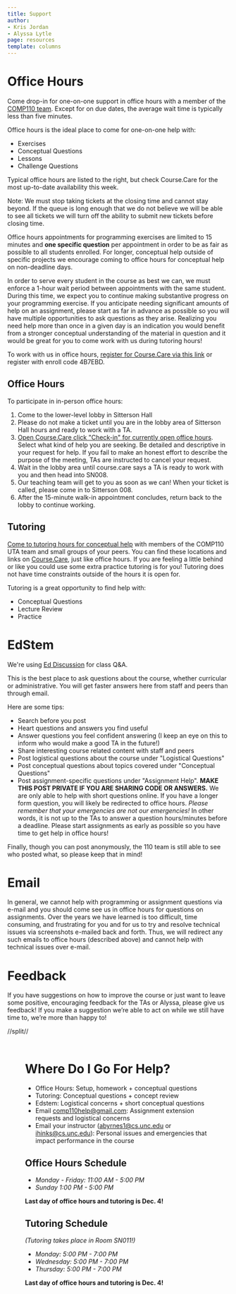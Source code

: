 ```yaml
---
title: Support
author:
- Kris Jordan
- Alyssa Lytle
page: resources
template: columns
---
```


<div class="box link-page" >



# Office Hours 

Come drop-in for one-on-one support in office hours with a member of the [COMP110 team](/resources/team.html). Except for on due dates, the average wait time is typically less than five minutes.

Office hours is the ideal place to come for one-on-one help with:

* Exercises
* Conceptual Questions
* Lessons
* Challenge Questions

Typical office hours are listed to the right, but check Course.Care for the most up-to-date availability this week.

Note: We must stop taking tickets at the closing time and cannot stay beyond. If the queue is long enough that we do not believe we will be able to see all tickets we will turn off the ability to submit new tickets before closing time.

Office hours appointments for programming exercises are limited to 15 minutes and **one specific question** per appointment in order to be as fair as possible to all students enrolled. For longer, conceptual help outside of specific projects we encourage coming to office hours for conceptual help on non-deadline days.

In order to serve every student in the course as best we can, we must enforce a 1-hour wait period between appointments with the same student. During this time, we expect you to continue making substantive progress on your programming exercise. If you anticipate needing significant amounts of help on an assignment, please start as far in advance as possible so you will have multiple opportunities to ask questions as they arise. Realizing you need help more than once in a given day is an indication you would benefit from a stronger conceptual understanding of the material in question and it would be great for you to come work with us during tutoring hours!

To work with us in office hours, <a href="https://course.care/register-details?enrollCode=4B7EBD" target="_blank">register for Course.Care via this link</a> or register with enroll code 4B7EBD.


## Office Hours
To participate in in-person office hours:

1. Come to the lower-level lobby in Sitterson Hall
2. Please do not make a ticket until you are in the lobby area of Sitterson Hall hours and ready to work with a TA.
3. <a href="https://course.care/ng/course/107" target="_blank">Open Course.Care click "Check-in" for currently open office hours</a>. Select what kind of help you are seeking. Be detailed and descriptive in your request for help. If you fail to make an honest effort to describe the purpose of the meeting, TAs are instructed to cancel your request.
4. Wait in the lobby area until course.care says a TA is ready to work with you and then head into SN008.
5. Our teaching team will get to you as soon as we can! When your ticket is called, please come in to Sitterson 008.
6. After the 15-minute walk-in appointment concludes, return back to the lobby to continue working.


## Tutoring

<a href="https://course.care/ng/course/107" target="_blank">Come to tutoring hours for conceptual help</a> with members of the COMP110 UTA team and small groups of your peers. You can find these locations and links on <a href="https://course.care/ng/course/107" target="_blank">Course.Care</a>, just like office hours. If you are feeling a little behind or like you could use some extra practice tutoring is for you! Tutoring does not have time constraints outside of the hours it is open for.

Tutoring is a great opportunity to find help with:

* Conceptual Questions
* Lecture Review
* Practice

# EdStem

We're using [Ed Discussion](https://edstem.org/us/join/nWVCDK) for class Q&A.

This is the best place to ask questions about the course, whether curricular or administrative. You will get faster answers here from staff and peers than through email.

Here are some tips:

* Search before you post
* Heart questions and answers you find useful
* Answer questions you feel confident answering (I keep an eye on this to inform who would make a good TA in the future!)
* Share interesting course related content with staff and peers
* Post logistical questions about the course under "Logistical Questions"
* Post conceptual questions about topics covered under "Conceptual Questions"
* Post assignment-specific questions under "Assignment Help". **MAKE THIS POST PRIVATE IF YOU ARE SHARING CODE OR ANSWERS.** We are only able to help with short questions online. If you have a longer form question, you will likely be redirected to office hours. *Please remember that your emergencies are not our emergencies!* In other words, it is not up to the TAs to answer a question hours/minutes before a deadline. Please start assignments as early as possible so you have time to get help in office hours!

Finally, though you can post anonymously, the 110 team is still able to see who posted what, so please keep that in mind! 

# Email

In general, we cannot help with programming or assignment questions via e-mail and you should come see us in office hours for questions on assignments. Over the years we have learned is too difficult, time consuming, and frustrating for you and for us to try and resolve technical issues via screenshots e-mailed back and forth. Thus, we will redirect any such emails to office hours (described above) and cannot help with technical issues over e-mail.

# Feedback

If you have suggestions on how to improve the course or just want to leave some positive, encouraging feedback for the TAs or Alyssa, please give us feedback! If you make a suggestion we’re able to act on while we still have time to, we’re more than happy to!
</div>
//split// 



<div class="box link-page" style="padding:20px 40px">

# Where Do I Go For Help?

* Office Hours: Setup, homework + conceptual questions
* Tutoring: Conceptual questions + concept review
* Edstem: Logistical concerns + short conceptual questions
* Email <comp110help@gmail.com>: Assignment extension requests and logistical concerns
* Email your instructor (<abyrnes1@cs.unc.edu> or <ihinks@cs.unc.edu>): Personal issues and emergencies that impact performance in the course

## Office Hours Schedule

* _Monday - Friday: 11:00 AM - 5:00 PM_
* _Sunday 1:00 PM - 5:00 PM_

**Last day of office hours and tutoring is Dec. 4!**

## Tutoring Schedule

*(Tutoring takes place in Room SN011!)*

* _Monday: 5:00 PM -  7:00 PM_
* _Wednesday: 5:00 PM -  7:00 PM_
* _Thursday: 5:00 PM - 7:00 PM_ 

**Last day of office hours and tutoring is Dec. 4!**
</div>


